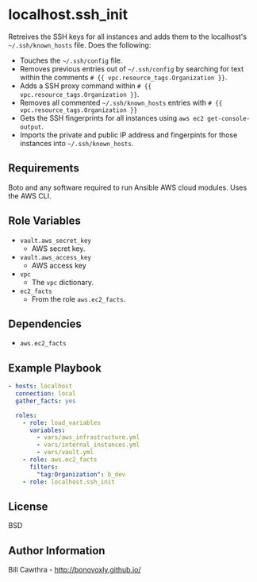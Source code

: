 localhost.ssh_init
=========

Retreives the SSH keys for all instances and adds them to the localhost's `~/.ssh/known_hosts` file.  Does the following:
- Touches the `~/.ssh/config` file.
- Removes previous entries out of `~/.ssh/config` by searching for text within the comments `# {{ vpc.resource_tags.Organization }}`.
- Adds a SSH proxy command within `# {{ vpc.resource_tags.Organization }}`.
- Removes all commented `~/.ssh/known_hosts` entries with `# {{ vpc.resource_tags.Organization }}`
- Gets the SSH fingerprints for all instances using `aws ec2 get-console-output`.
- Imports the private and public IP address and fingerpints for those instances into `~/.ssh/known_hosts`.

Requirements
------------

Boto and any software required to run Ansible AWS cloud modules. Uses the AWS CLI.

Role Variables
--------------

- `vault.aws_secret_key`
  - AWS secret key.
- `vault.aws_access_key`
  - AWS access key
- `vpc`
  - The `vpc` dictionary.
- `ec2_facts`
  - From the role `aws.ec2_facts`.

Dependencies
------------

- `aws.ec2_facts`

Example Playbook
----------------

```yaml
- hosts: localhost
  connection: local
  gather_facts: yes

  roles:
    - role: load_variables
      variables:
        - vars/aws_infrastructure.yml
        - vars/internal_instances.yml
        - vars/vault.yml
    - role: aws.ec2_facts
      filters:
        "tag:Organization": b_dev
    - role: localhost.ssh_init
```

License
-------

BSD

Author Information
------------------

Bill Cawthra - http://bonovoxly.github.io/
